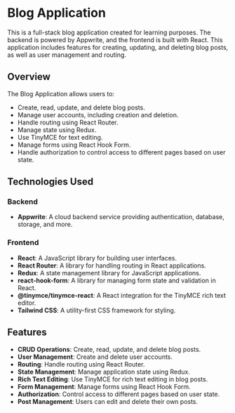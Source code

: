 # Blog Application

This is a full-stack blog application created for learning purposes. The backend is powered by Appwrite, and the frontend is built with React. This application includes features for creating, updating, and deleting blog posts, as well as user management and routing.

## Overview

The Blog Application allows users to:

- Create, read, update, and delete blog posts.
- Manage user accounts, including creation and deletion.
- Handle routing using React Router.
- Manage state using Redux.
- Use TinyMCE for text editing.
- Manage forms using React Hook Form.
- Handle authorization to control access to different pages based on user state.

## Technologies Used

### Backend

- **Appwrite**: A cloud backend service providing authentication, database, storage, and more.

### Frontend

- **React**: A JavaScript library for building user interfaces.
- **React Router**: A library for handling routing in React applications.
- **Redux**: A state management library for JavaScript applications.
- **react-hook-form**: A library for managing form state and validation in React.
- **@tinymce/tinymce-react**: A React integration for the TinyMCE rich text editor.
- **Tailwind CSS**: A utility-first CSS framework for styling.

## Features

- **CRUD Operations**: Create, read, update, and delete blog posts.
- **User Management**: Create and delete user accounts.
- **Routing**: Handle routing using React Router.
- **State Management**: Manage application state using Redux.
- **Rich Text Editing**: Use TinyMCE for rich text editing in blog posts.
- **Form Management**: Manage forms using React Hook Form.
- **Authorization**: Control access to different pages based on user state.
- **Post Management**: Users can edit and delete their own posts.
